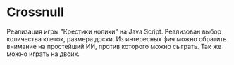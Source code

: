 # Crossnull
Реализация игры "Крестики нолики" на Java Script. Реализован выбор количества клеток, размера доски. Из интересных фич можно обратить внимание на простейший ИИ, против которого можно сыграть. Так же можно играть на двоих.

